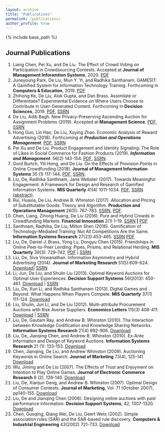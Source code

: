 ```yaml
---
layout: archive
title: "Publications"
permalink: /publications/
author_profile: true
---
```

{% include base_path %}

## Journal Publications

<ol>
   <li>Liang Chen, Pei Xu, and De Liu. The Effect of Crowd Voting on Participation in Crowdsourcing Contests. Accepted at <strong>Journal of Management Inforamtion Systems</strong>, 2020. <a href="/home/files/CrowdVoting.pdf" rel="nofollow">PDF</a></li>     
   <li>Juneyoung Park, De Liu, Mun Y. Yi, and Radhika Santhanam. GAMESIT: A Gamified System for Information Technology Training. Forthcoming in <strong>Computers & Education</strong>, 2019. <a href="/home/files/GAMESIT_GE19.pdf" rel="nofollow">PDF</a></li>
   <li>Zhihong Ke, De Liu, Alok Gupta, and Dan Brass. Assimilate or Differentiate? Experimental Evidence on Where Users Choose to Contribute in User-Generated Content. Forthcoming in <strong>Decision Sciences</strong>, 2019. <a href="/home/files/KeFriendExpDS.pdf" rel="nofollow">PDF</a>, <a href="https://papers.ssrn.com/sol3/papers.cfm?abstract_id=3417261" rel="nofollow">SSRN</a></li>
   <li>De Liu, Adib Bagh. New Privacy-Preserving Ascending Auction for Assignment Problems (2019). Accepted at <span style="font-weight:bold">Management Science</span>. <a href="http://idsdl.csom.umn.edu/c/share/LiuBaghDAC.pdf" rel="nofollow">PDF</a>, <a href="https://papers.ssrn.com/abstract=2373976" rel="nofollow">SSRN</a></li>
   <li>Hong Guo, Lin Hao, De Liu, Xuying Zhao. Economic Analysis of Reward Advertising (2018). Forthcoming at <span style="font-weight:bold;font-style:italic">Production and Operations Management</span>. <a href="http://idsdl.csom.umn.edu/c/share/rewardads.pdf" rel="nofollow">PDF</a>, <a href="http://ssrn.com/abstract=3283265" rel="nofollow">SSRN</a></li>
   <li>Pei Xu and De Liu. Product Engagement and Identity Signaling: The Role of Likes in Social Commerce for Fashion Products (2019). <span style="font-weight:bold;font-style:italic">Information and Management</span>. 56(2) 143-154. <a href="http://idsdl.csom.umn.edu/c/share/polyvore.pdf" rel="nofollow">PDF</a>, <a href="https://papers.ssrn.com/sol3/papers.cfm?abstract_id=3003604" rel="nofollow">SSRN</a>.</li>
   <li>Gord Burtch, Yili Hong, and De Liu. On the Effects of Provision Points in Online Crowdfunding (2018).<span style="font-weight:bold"> Journal of Management Information Systems </span>35 (1) 117-144<span style="font-weight:bold">. </span><a href="http://idsdl.csom.umn.edu/c/share/ProvisionPoint.pdf" rel="nofollow">PDF</a>, <a href="https://papers.ssrn.com/abstract=3061228" rel="nofollow">SSRN</a>.</li>
   <li>Liu, De, Radhika Santhnam, Jane Webster (2017). Towards Meaningful Engagement: A Framework for Design and Research of Gamified Information Systems. <span style="font-weight:bold">MIS Quarterly </span>41(4) 1011-1034. <a href="http://idsdl.csom.umn.edu/c/share/TowardsMeaningfulEngagementNov11.pdf" rel="nofollow">PDF</a>, <a href="http://papers.ssrn.com/sol3/papers.cfm?abstract_id=2521283" rel="nofollow">SSRN (abstract)</a>.&nbsp;</li>
   <li>Rui, Huaxia, De Liu, Andrew B. Whinston (2017). Allocation and Pricing of Substitutable Goods: Theory and Algorithm.<span style="font-weight:bold"> Production and Operations Management</span> 26(5): 767-783. <a href="http://papers.ssrn.com/sol3/papers.cfm?abstract_id=2292784" rel="nofollow">SSRN</a>, <a href="http://idsdl.csom.umn.edu/c/share/sims.pdf" rel="nofollow">PDF</a>.</li>
   <li>Chen, Liang, Zihong Huang, De Liu (2016). Pure and Hybrid Crowds in Crowdfunding Markets. <span style="font-weight:bold">Financial Innovation </span>2(1) 1-19. <a href="https://papers.ssrn.com/abstract=2864817" rel="nofollow">SSRN</a><span style="font-weight:bold"> |</span> <a href="http://idsdl.csom.umn.edu/c/share/hybridcrowds.pdf" rel="nofollow">PDF</a></li>
   <li>Santhnam, Radhika, De Liu, Milton Shen (2016). Gamification of Technology-Mediated Training: Not All Competitions Are the Same. <span style="font-weight:bold">Information Systems Research</span> 27(23):453-465. <a href="http://papers.ssrn.com/sol3/papers.cfm?abstract_id=2698786" rel="nofollow">SSRN</a> <a href="http://idsdl.csom.umn.edu/c/share/ETrain.pdf" rel="nofollow">PDF</a></li>
   <li>Liu, De, Daniel J. Brass, Yong Lu, Dongyu Chen (2015). Friendships in Online Peer-to-Peer Lending: Pipes, Prisms, and Relational Herding. <span style="font-weight:bold">MIS Quarterly</span> 39(3): 729-742. <a href="http://idsdl.csom.umn.edu/c/share/p2p.pdf" rel="nofollow">PDF</a> | <a href="http://papers.ssrn.com/sol3/papers.cfm?abstract_id=2251155" rel="nofollow">SSRN</a></li>
   <li>Liu, De, Siva Viswanathan. Information Asymmetry and Hybrid Advertising (2014). <span style="font-weight:bold">Journal of Marketing Research</span> 51(5):609-624. <a href="http://idsdl.csom.umn.edu/c/share/Payment.pdf" rel="nofollow">Download</a>| <a href="http://papers.ssrn.com/sol3/papers.cfm?abstract_id=1698524" rel="nofollow">SSRN</a></li>
   <li>Li, Jun, De Liu, and Shulin Liu (2013). Optimal Keyword Auctions for Optimal User Experiences. <span style="font-weight:bold">Decision Support Systems</span> 56(2013): 450-461. <a href="http://idsdl.csom.umn.edu/c/share/ShadowCosts.pdf" rel="nofollow">Download</a> | <a href="http://ssrn.com/abstract=1721523" rel="nofollow">SSRN</a></li>
   <li>Liu, De, Xun Li, and Radhika Santhanam (2013). Digital Games and Beyond: What Happens When Players Compete. <span style="font-weight:bold">MIS Quarterly</span> 37(1) 111-124. <a href="http://csom-idsdl.oit.umn.edu/c/share/games.pdf" rel="nofollow">Download</a></li>
   <li>Liu, Shulin, Jun Li, and De Liu (2012). Multi-attribute Procurement Auctions with Risk Averse Suppliers. <span style="font-weight:bold">Economics Letters</span> 115(3) 408-411. <a href="http://csom-idsdl.oit.umn.edu/c/share/Procurement.pdf" rel="nofollow">Download</a> | <a href="http://www.sciencedirect.com/science/article/pii/S0165176511006227?v=s5" rel="nofollow">SSRN</a></li>
   <li>Liu, De, Gautam Ray, and Andrew B. Whinston (2010). The Interaction between Knowledge Codification and Knowledge Sharing Networks. <span style="font-weight:bold">Information Systems Research</span> 21(4) 892-906. <a href="http://idsdl.csom.umn.edu/c/share/km.pdf" rel="nofollow">Download</a></li>
   <li>Liu, De, Jianqing Chen, and Andrew B. Whinston (2010). Ex-Ante Information and Design of Keyword Auctions. <span style="font-weight:bold">Information Systems Research</span> 21 (1): 133-153. <a href="http://idsdl.csom.umn.edu/c/share/ExAnte.pdf" rel="nofollow">Download</a></li>
   <li>Chen, Jianqing, De Liu, and Andrew Whinston (2009). Auctioning Keywords in Online Search. <span style="font-weight:bold">Journal of Marketing</span> 73(4), 125-141 <a href="http://idsdl.csom.umn.edu/c/share/JMAuctionKeywords.pdf" rel="nofollow">Download</a></li>
   <li>Wu, Jiming and De Liu (2007). The Effects of Trust and Enjoyment on Intention to Play Online Games. <span style="font-weight:bold">Journal of Electronic Commerce Research</span> 8 (2), 128-140. <a href="http://idsdl.csom.umn.edu/c/share/WuLiuGame.pdf" rel="nofollow">Download</a></li>
   <li>Liu, De, Xianjun Geng, and Andrew B. Whinston (2007). Optimal Design of Consumer Contests. <span style="font-weight:bold">Journal of Marketing</span>, Vol. 71 (October 2007), pp140-155. <a href="http://idsdl.csom.umn.edu/c/share/contest.pdf" rel="nofollow">Download</a></li>
   <li>Liu, De and Jianqing Chen (2006). Designing online auctions with past performance information. <span style="font-weight:bold">Decision Support Systems</span>, 42, 1307-1320. <a href="http://idsdl.csom.umn.edu/c/share/PastPerformance.pdf" rel="nofollow">Download</a></li>
   <li>Chen, Guoqing, Qiang Wei, De Liu, Geert Wets (2002). Simple association rules (SAR) and the SAR-based rule discovery. <span style="font-weight:bold">Computers &amp; Industrial Engineering</span> 43(2002) 721-733. <a href="http://idsdl.csom.umn.edu/c/share/associationrules.pdf" rel="nofollow">Download</a></li>
</ol>

